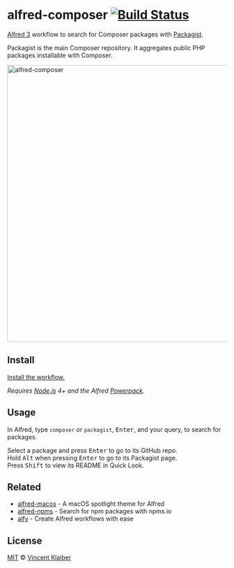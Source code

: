 # alfred-composer [![Build Status](https://travis-ci.org/sindresorhus/alfred-npms.svg?branch=master)](https://travis-ci.org/sindresorhus/alfred-npms)

[Alfred 3](https://www.alfredapp.com) workflow to search for Composer packages with [Packagist](https://packagist.org/).

Packagist is the main Composer repository. It aggregates public PHP packages installable with Composer.

<img alt="alfred-composer" src="https://cloud.githubusercontent.com/assets/499192/18121666/f3238bfa-6f65-11e6-8be9-2b3ad0b5100d.png" width="634">

## Install

[Install the workflow.](http://www.packal.org/workflow/npms-0)

*Requires [Node.js](https://nodejs.org) 4+ and the Alfred [Powerpack](https://www.alfredapp.com/powerpack/).*


## Usage

In Alfred, type `composer` or `packagist`, <kbd>Enter</kbd>, and your query, to search for packages.

Select a package and press <kbd>Enter</kbd> to go to its GitHub repo.<br>
Hold <kbd>Alt</kbd> when pressing <kbd>Enter</kbd> to go to its Packagist page.<br>
Press <kbd>Shift</kbd> to view its README in Quick Look.


## Related

- [alfred-macos](https://github.com/vinkla/alfred-macos) - A macOS spotlight theme for Alfred
- [alfred-npms](https://github.com/sindresorhus/alfred-npms) - Search for npm packages with npms.io
- [alfy](https://github.com/sindresorhus/alfy) - Create Alfred workflows with ease


## License

[MIT](LICENSE) © [Vincent Klaiber](https://vinkla.com)
